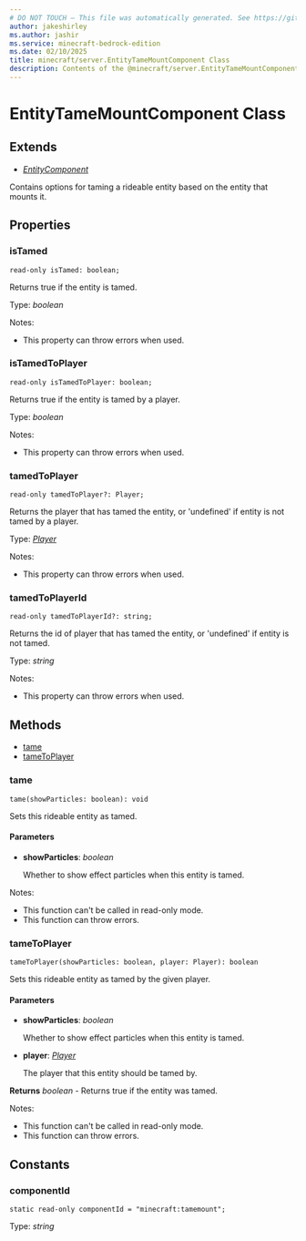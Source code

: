 ```yaml
---
# DO NOT TOUCH — This file was automatically generated. See https://github.com/mojang/minecraftapidocsgenerator to modify descriptions, examples, etc.
author: jakeshirley
ms.author: jashir
ms.service: minecraft-bedrock-edition
ms.date: 02/10/2025
title: minecraft/server.EntityTameMountComponent Class
description: Contents of the @minecraft/server.EntityTameMountComponent class.
---
```

# EntityTameMountComponent Class

## Extends
- [*EntityComponent*](EntityComponent.md)

Contains options for taming a rideable entity based on the entity that mounts it.

## Properties

### **isTamed**
`read-only isTamed: boolean;`

Returns true if the entity is tamed.

Type: *boolean*

Notes:
  - This property can throw errors when used.

### **isTamedToPlayer**
`read-only isTamedToPlayer: boolean;`

Returns true if the entity is tamed by a player.

Type: *boolean*

Notes:
  - This property can throw errors when used.

### **tamedToPlayer**
`read-only tamedToPlayer?: Player;`

Returns the player that has tamed the entity, or 'undefined' if entity is not tamed by a player.

Type: [*Player*](Player.md)

Notes:
  - This property can throw errors when used.

### **tamedToPlayerId**
`read-only tamedToPlayerId?: string;`

Returns the id of player that has tamed the entity, or 'undefined' if entity is not tamed.

Type: *string*

Notes:
  - This property can throw errors when used.

## Methods
- [tame](#tame)
- [tameToPlayer](#tametoplayer)

### **tame**
`
tame(showParticles: boolean): void
`

Sets this rideable entity as tamed.

#### **Parameters**
- **showParticles**: *boolean*
  
  Whether to show effect particles when this entity is tamed.
  
Notes:
- This function can't be called in read-only mode.
- This function can throw errors.

### **tameToPlayer**
`
tameToPlayer(showParticles: boolean, player: Player): boolean
`

Sets this rideable entity as tamed by the given player.

#### **Parameters**
- **showParticles**: *boolean*
  
  Whether to show effect particles when this entity is tamed.
- **player**: [*Player*](Player.md)
  
  The player that this entity should be tamed by.

**Returns** *boolean* - Returns true if the entity was tamed.
  
Notes:
- This function can't be called in read-only mode.
- This function can throw errors.

## Constants

### **componentId**
`static read-only componentId = "minecraft:tamemount";`

Type: *string*
